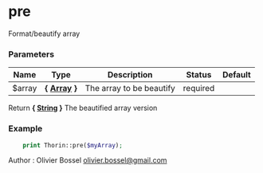 # pre

Format/beautify array



### Parameters
Name  |  Type  |  Description  |  Status  |  Default
------------  |  ------------  |  ------------  |  ------------  |  ------------
$array  |  **{ [Array](http://php.net/manual/en/language.types.array.php) }**  |  The array to be beautify  |  required  |

Return **{ [String](http://php.net/manual/en/language.types.string.php) }** The beautified array version

### Example
```php
	print Thorin::pre($myArray);
```
Author : Olivier Bossel [olivier.bossel@gmail.com](mailto:olivier.bossel@gmail.com)